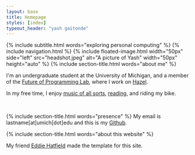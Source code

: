 ```yaml
---
layout: base
title: Homepage
styles: [index]
typeout_header: "yash gaitonde"
---
```


{% include subtitle.html words="exploring personal computing" %}
{% include navigation.html %}
{% include floated-image.html width="50px" side="left" src="headshot.jpeg"
    alt="A picture of Yash"
    width="50px" height="auto"
%}
{% include section-title.html words="about me" %}

I'm an undergraduate student at the University of Michigan, and a member of the [Future of Programming Lab](http://fplab.mplse.org/), where I work on [Hazel](http://hazel.org/).

In my free time, I enjoy [music of all sorts](https://open.spotify.com/user/8vy5jztitzgqw4u20p7m6gue9?si=10ba79e66dfd4448), [reading](https://www.goodreads.com/user/show/118012267-yash-gaitonde), and riding my bike.

&nbsp;

{% include section-title.html words="presence" %}
My email is lastname[at]umich[dot]edu and this is my [Github](https://github.com/ygaitonde).

{% include section-title.html words="about this website" %}

My friend [Eddie Hatfield](https://eddiehatfield.com) made the template for this site.
